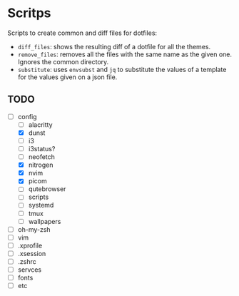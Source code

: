 # Scritps

Scripts to create common and diff files for dotfiles:

- `diff_files`: shows the resulting diff of a dotfile for all the themes.
- `remove_files`: removes all the files with the same name as the given one. Ignores the common directory.
- `substitute`: uses `envsubst` and `jq` to substitute the values of a template for the values given on a json file.

## TODO

- [ ] config
  - [ ] alacritty
  - [x] dunst
  - [ ] i3
  - [ ] i3status?
  - [ ] neofetch
  - [x] nitrogen
  - [x] nvim
  - [x] picom
  - [ ] qutebrowser
  - [ ] scripts
  - [ ] systemd
  - [ ] tmux
  - [ ] wallpapers
- [ ] oh-my-zsh
- [ ] vim
- [ ] .xprofile
- [ ] .xsession
- [ ] .zshrc
- [ ] servces
- [ ] fonts
- [ ] etc
